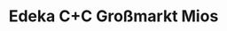 ---
title: "Edeka C+C Großmarkt Mios"
url: /naumburg-saale/edeka-c-c-grossmarkt-mios/
shop: Großhandel
---